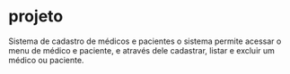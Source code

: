 # projeto

Sistema de cadastro de médicos e pacientes
o sistema permite acessar o menu de médico e paciente, e através dele cadastrar, listar e excluir um médico ou paciente.
